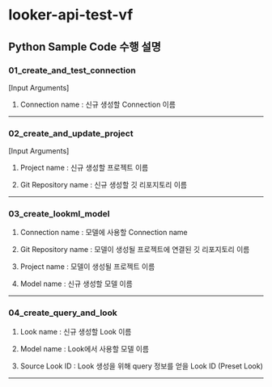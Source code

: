 # looker-api-test-vf

## Python Sample Code 수행 설명 

### 01_create_and_test_connection

[Input Arguments]

1) Connection name : 신규 생성할 Connection 이름

---

### 02_create_and_update_project

[Input Arguments]

1) Project name : 신규 생성할 프로젝트 이름
  
2) Git Repository name : 신규 생성할 깃 리포지토리 이름 

---

### 03_create_lookml_model

1) Connection name : 모델에 사용할 Connection name
  
2) Git Repository name : 모델이 생성될 프로젝트에 연결된 깃 리포지토리 이름 
  
3) Project name : 모델이 생성될 프로젝트 이름
  
4) Model name : 신규 생성할 모델 이름

---

### 04_create_query_and_look

1) Look name : 신규 생성할 Look 이름
  
2) Model name : Look에서 사용할 모델 이름
  
3) Source Look ID : Look 생성을 위해 query 정보를 얻을 Look ID (Preset Look)

---

